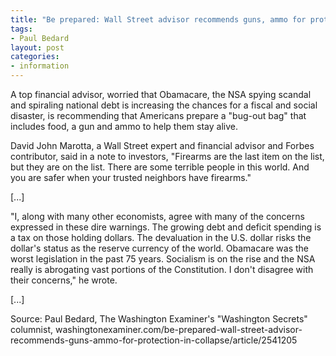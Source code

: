 ```yaml
---
title: "Be prepared: Wall Street advisor recommends guns, ammo for protection in collapse"
tags:
- Paul Bedard
layout: post
categories:
- information
---
```


A top financial advisor, worried that Obamacare, the NSA spying scandal and spiraling national debt is increasing the chances for a fiscal and social disaster, is recommending that Americans prepare a "bug-out bag" that includes food, a gun and ammo to help them stay alive.

David John Marotta, a Wall Street expert and financial advisor and Forbes contributor, said in a note to investors, "Firearms are the last item on the list, but they are on the list. There are some terrible people in this world. And you are safer when your trusted neighbors have firearms."

[...]

"I, along with many other economists, agree with many of the concerns expressed in these dire warnings. The growing debt and deficit spending is a tax on those holding dollars. The devaluation in the U.S. dollar risks the dollar's status as the reserve currency of the world. Obamacare was the worst legislation in the past 75 years. Socialism is on the rise and the NSA really is abrogating vast portions of the Constitution. I don't disagree with their concerns," he wrote.

[...]

Source: Paul Bedard, The Washington Examiner's "Washington Secrets" columnist, washingtonexaminer.com/be-prepared-wall-street-advisor-recommends-guns-ammo-for-protection-in-collapse/article/2541205
